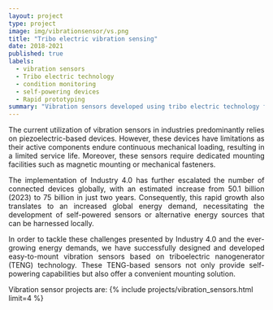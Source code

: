 ```yaml
---
layout: project
type: project
image: img/vibrationsensor/vs.png
title: "Tribo electric vibration sensing"
date: 2018-2021
published: true
labels:
  - vibration sensors
  - Tribo electric technology
  - condition monitoring
  - self-powering devices
  - Rapid prototyping
summary: "Vibration sensors developed using tribo electric technology for condition monitoring"
---
```


<div style="text-align: justify;">
  <p>The current utilization of vibration sensors in industries predominantly relies on piezoelectric-based devices. However,   these devices have limitations as their active components endure continuous mechanical loading, resulting in a limited service  life. Moreover, these sensors require dedicated mounting facilities such as magnetic mounting or mechanical fasteners.</p>

  <p>The implementation of Industry 4.0 has further escalated the number of connected devices globally, with an estimated   increase from 50.1 billion (2023) to 75 billion in just two years. Consequently, this rapid growth also translates to an  increased global energy demand, necessitating the development of self-powered sensors or alternative energy sources that can   be harnessed locally. </p>

  <p>In order to tackle these challenges presented by Industry 4.0 and the ever-growing energy demands, we have successfully  designed and developed easy-to-mount vibration sensors based on triboelectric nanogenerator (TENG) technology. These   TENG-based sensors not only provide self-powering capabilities but also offer a convenient mounting solution. </p>

</div>
Vibration sensor projects are:
{% include projects/vibration_sensors.html limit=4 %}
